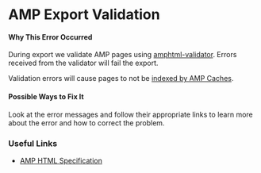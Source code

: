 AMP Export Validation
=====================

#### Why This Error Occurred

During export we validate AMP pages using [amphtml-validator](https://www.npmjs.com/package/amphtml-validator). Errors received from the validator will fail the export.

Validation errors will cause pages to not be [indexed by AMP Caches](https://www.ampproject.org/docs/fundamentals/how_cached).

#### Possible Ways to Fix It

Look at the error messages and follow their appropriate links to learn more about the error and how to correct the problem.

### Useful Links

-   [AMP HTML Specification](https://www.ampproject.org/docs/fundamentals/spec)
